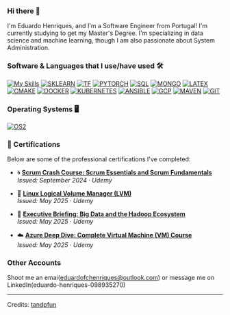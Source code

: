 ### Hi there 👋

I'm Eduardo Henriques, and I'm a Software Engineer from Portugal! I'm currently studying to get my Master's Degree. I'm specializing in data science and machine learning, though I am also passionate about System Administration.  


<!-- ![Swastik Baranwal's GitHub Stats](https://github-readme-stats.vercel.app/api?username=EduardoHenriques&show_icons=true&include_all_commits=true) -->







### Software & Languages that I use/have used 🛠️

[![My Skills](https://skillicons.dev/icons?i=c,cpp,python,bash,lua,cs,java,matlab,sklearn,tensorflow,pytorch,mysql,mongodb,latex,cmake,docker,kubernetes,ansible,gcp,maven,git&theme=dark&perline=6)](https://skillicons.dev)
[![SKLEARN](https://skillicons.dev/icons?i=sklearn&theme=dark&perline=5)](https://scikit-learn.org/stable/)
[![TF](https://skillicons.dev/icons?i=tensorflow&theme=dark&perline=5)](https://www.tensorflow.org/)
[![PYTORCH](https://skillicons.dev/icons?i=pytorch&theme=dark&perline=5)](https://pytorch.org/)
[![SQL](https://skillicons.dev/icons?i=mysql&theme=dark&perline=5)](https://www.microsoft.com/en-us/sql-server)
[![MONGO](https://skillicons.dev/icons?i=mongodb&theme=dark&perline=5)](https://www.mongodb.com/)
[![LATEX](https://skillicons.dev/icons?i=latex&theme=dark&perline=5)](https://www.latex-project.org/)
[![CMAKE](https://skillicons.dev/icons?i=cmake&theme=dark&perline=5)](https://cmake.org/)
[![DOCKER](https://skillicons.dev/icons?i=docker&theme=dark&perline=5)](https://www.docker.com/)
[![KUBERNETES](https://skillicons.dev/icons?i=kubernetes&theme=dark&perline=5)](https://kubernetes.io/)
[![ANSIBLE](https://skillicons.dev/icons?i=ansible&theme=dark&perline=5)](https://www.ansible.com/)
[![GCP](https://skillicons.dev/icons?i=gcp&theme=dark&perline=5)](https://cloud.google.com/)
[![MAVEN](https://skillicons.dev/icons?i=maven&theme=dark&perline=5)](https://maven.apache.org/)
[![GIT](https://skillicons.dev/icons?i=git&theme=dark&perline=5)](https://git-scm.com/)

### Operating Systems 🖥️

[![OS2](https://skillicons.dev/icons?i=ubuntu,mint,debian,windows&theme=dark&perline=4)](https://skillicons.dev)

### 📜 Certifications

Below are some of the professional certifications I've completed:

- 🌀 **[Scrum Crash Course: Scrum Essentials and Scrum Fundamentals](https://www.udemy.com/certificate/UC-a92d2e76-c07b-4cbc-b49a-37de73377fe3/)**  
  _Issued: September 2024 · Udemy_

- 🐧 **[Linux Logical Volume Manager (LVM)](https://www.udemy.com/certificate/UC-53aae870-b3ae-413d-8c9a-923f3d81830d/)**  
  _Issued: May 2025 · Udemy_

- 🧠 **[Executive Briefing: Big Data and the Hadoop Ecosystem](https://www.udemy.com/certificate/UC-e7afacb6-a107-41a0-90a0-f4f7725df171/)**  
  _Issued: May 2025 · Udemy_

- ☁️ **[Azure Deep Dive: Complete Virtual Machine (VM) Course](https://www.udemy.com/certificate/UC-0ff35851-887b-41a3-ab9b-c9d893d15990/)**  
  _Issued: May 2025 · Udemy_

### Other Accounts

Shoot me an emai(eduardofchenriques@outlook.com) or message me on LinkedIn(eduardo-henriques-098935270)

---
Credits: [tandpfun](https://github.com/tandpfun)
